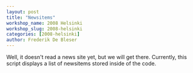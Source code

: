 ```yaml
---
layout: post
title: "Newsitems"
workshop_name: 2008 Helsinki 
workshop_slug: 2008-helsinki
categories: [2008-helsinki]
author: Frederik De Bleser
---
```

<p>
Well, it doesn't read a news site yet, but we will get there.
Currently, this script displays a list of newsitems stored inside of
the code.
</p>
<p>
&nbsp;
</p>
<p>
<span class="inline inline-left"><br />
</span>
</p>
<p>
&nbsp;
</p>
<p>
&nbsp;
</p>


